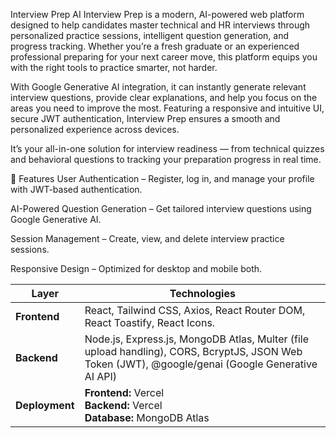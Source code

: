 Interview Prep AI
Interview Prep is a modern, AI-powered web platform designed to help candidates master technical and HR interviews through personalized practice sessions, intelligent question generation, and progress tracking. Whether you’re a fresh graduate or an experienced professional preparing for your next career move, this platform equips you with the right tools to practice smarter, not harder.

With Google Generative AI integration, it can instantly generate relevant interview questions, provide clear explanations, and help you focus on the areas you need to improve the most. Featuring a responsive and intuitive UI, secure JWT authentication, Interview Prep ensures a smooth and personalized experience across devices.

It’s your all-in-one solution for interview readiness — from technical quizzes and behavioral questions to tracking your preparation progress in real time.

🚀 Features
User Authentication – Register, log in, and manage your profile with JWT-based authentication.

AI-Powered Question Generation – Get tailored interview questions using Google Generative AI.

Session Management – Create, view, and delete interview practice sessions.

Responsive Design – Optimized for desktop and mobile both.

| Layer          | Technologies                                                                                                                                      |
| -------------- | ------------------------------------------------------------------------------------------------------------------------------------------------- |
| **Frontend**   | React, Tailwind CSS, Axios, React Router DOM, React Toastify, React Icons.                                                                        |
| **Backend**    | Node.js, Express.js, MongoDB Atlas, Multer (file upload handling), CORS, BcryptJS, JSON Web Token (JWT), @google/genai (Google Generative AI API) |
| **Deployment** | **Frontend:** Vercel<br>**Backend:** Vercel<br>**Database:** MongoDB Atlas                                                                        |

